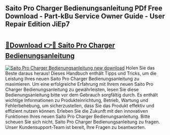 ## Saito Pro Charger Bedienungsanleitung PDf Free Download - Part-kBu Service Owner Guide - User Repair Edition JiEp7

# <h2><a href="http://df0grs.blite.top/?on=Saito+Pro+Charger+Bedienungsanleitung">🔗Download 👉🔴 Saito Pro Charger Bedienungsanleitung</a></h2>

[![Saito Pro Charger Bedienungsanleitung new download](https://i.imgur.com/lujVjoI.png)](http://df0grs.blite.top/?on=Saito+Pro+Charger+Bedienungsanleitung)
Holen Sie das Beste daraus heraus! Dieses Handbuch enthält Tipps und Tricks, um die Leistung Ihres neuen Saito Pro Charger Bedienungsanleitung zu maximieren. Um eine erfolgreiche Erfahrung mit Ihrem neuen Saito Pro Charger Bedienungsanleitung zu gewährleisten, lesen Sie diese Bedienungsanleitung bitte vor dem Gebrauch sorgfältig durch. Es enthält wichtige Informationen zu Produkteinrichtung, Betrieb, Wartung und Fehlerbehebung, um sicherzustellen, dass Sie das Produkt effektiv und effizient nutzen können. Erleben Sie die Zukunft mit den innovativen Funktionen Ihres neuen Saito Pro Charger Bedienungsanleitung. Bitte scheuen Sie sich nicht, Saito Pro Charger Bedienungsanleitung zu fragen. Unser Kundensupport-Team ist bereit, Ihre Fragen zu beantworten.

